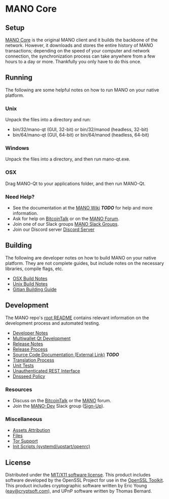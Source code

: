 MANO Core
=====================

Setup
---------------------
[MANO Core](http://mano.org/wallet) is the original MANO client and it builds the backbone of the network. However, it downloads and stores the entire history of MANO transactions; depending on the speed of your computer and network connection, the synchronization process can take anywhere from a few hours to a day or more. Thankfully you only have to do this once.

Running
---------------------
The following are some helpful notes on how to run MANO on your native platform.

### Unix

Unpack the files into a directory and run:

- bin/32/mano-qt (GUI, 32-bit) or bin/32/manod (headless, 32-bit)
- bin/64/mano-qt (GUI, 64-bit) or bin/64/manod (headless, 64-bit)

### Windows

Unpack the files into a directory, and then run mano-qt.exe.

### OSX

Drag MANO-Qt to your applications folder, and then run MANO-Qt.

### Need Help?

* See the documentation at the [MANO Wiki](https://en.bitcoin.it/wiki/Main_Page) ***TODO***
for help and more information.
* Ask for help on [BitcoinTalk](https://bitcointalk.org/index.php?topic=1262920.0) or on the [MANO Forum](http://forum.mano.org/).
* Join one of our Slack groups [MANO Slack Groups](https://mano.org/slack-logins/).
* Join our Discord server [Discord Server](https://discord.gg/dTRhamf)

Building
---------------------
The following are developer notes on how to build MANO on your native platform. They are not complete guides, but include notes on the necessary libraries, compile flags, etc.

- [OSX Build Notes](build-osx.md)
- [Unix Build Notes](build-unix.md)
- [Gitian Building Guide](gitian-building.md)

Development
---------------------
The MANO repo's [root README](https://github.com/manoproject/MANO/blob/master/README.md) contains relevant information on the development process and automated testing.

- [Developer Notes](developer-notes.md)
- [Multiwallet Qt Development](multiwallet-qt.md)
- [Release Notes](release-notes.md)
- [Release Process](release-process.md)
- [Source Code Documentation (External Link)](https://dev.visucore.com/bitcoin/doxygen/) ***TODO***
- [Translation Process](translation_process.md)
- [Unit Tests](unit-tests.md)
- [Unauthenticated REST Interface](REST-interface.md)
- [Dnsseed Policy](dnsseed-policy.md)

### Resources

* Discuss on the [BitcoinTalk](https://bitcointalk.org/index.php?topic=1262920.0) or the [MANO](http://forum.mano.org/) forum.
* Join the [MANO-Dev](https://mano-dev.slack.com/) Slack group ([Sign-Up](https://mano-dev.herokuapp.com/)).

### Miscellaneous
- [Assets Attribution](assets-attribution.md)
- [Files](files.md)
- [Tor Support](tor.md)
- [Init Scripts (systemd/upstart/openrc)](init.md)

License
---------------------
Distributed under the [MIT/X11 software license](http://www.opensource.org/licenses/mit-license.php).
This product includes software developed by the OpenSSL Project for use in the [OpenSSL Toolkit](https://www.openssl.org/). This product includes
cryptographic software written by Eric Young ([eay@cryptsoft.com](mailto:eay@cryptsoft.com)), and UPnP software written by Thomas Bernard.
